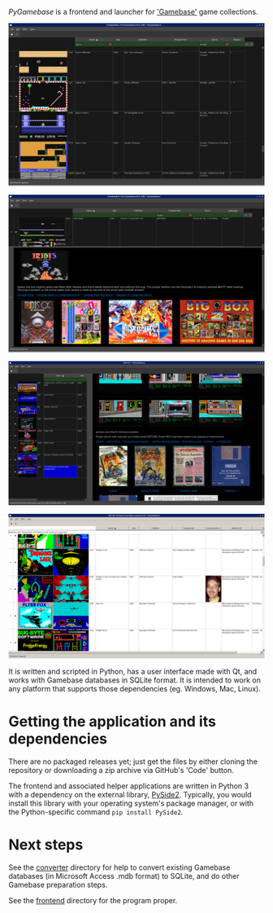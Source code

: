 _PyGamebase_ is a frontend and launcher for ['Gamebase'](https://www.bu22.com/) game collections.

[<img src="./pic1.png" alt="Image of frontend" width="800px"/>](./pic1.png)

[<img src="./pic2.png" alt="Image of frontend" width="800px"/>](./pic2.png)

[<img src="./pic3.png" alt="Image of frontend" width="800px"/>](./pic3.png)

[<img src="./pic4.png" alt="Image of frontend" width="800px"/>](./pic4.png)

It is written and scripted in Python, has a user interface made with Qt, and works with Gamebase databases in SQLite format. It is intended to work on any platform that supports those dependencies (eg. Windows, Mac, Linux).

# Getting the application and its dependencies

There are no packaged releases yet; just get the files by either cloning the repository or downloading a zip archive via GitHub's 'Code' button.

The frontend and associated helper applications are written in Python 3 with a dependency on the external library, [PySide2](https://pypi.org/project/PySide2/). Typically, you would install this library with your operating system's package manager, or with the Python-specific command `pip install PySide2`.

# Next steps

See the [converter](converter) directory for help to convert existing Gamebase databases (in Microsoft Access .mdb format) to SQLite, and do other Gamebase preparation steps.

See the [frontend](frontend) directory for the program proper.
